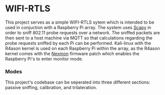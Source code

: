 # WIFI-RTLS
This project serves as a simple WIFI-RTLS sytem which is intended to be used in conjuction with a Raspberry Pi array. The system uses [Scapy](https://scapy.net/) in order to sniff 802.11 probe requests over a network. The sniffed packets are then sent to a host machine via MQTT so that calculations regarding the probe requests sniffed by each Pi can be performed. Kali-linux with the R4ason kernel is used on each Raspberry Pi within the array, as the R4ason kernel comes with the [Nexmon](https://github.com/seemoo-lab/nexmon) firmware patch which enables the Raspberry Pi's to enter monitor mode.

### Modes
This project's codebase can be seperated into three different sections: passive sniffing, calibration, and trilateration.
